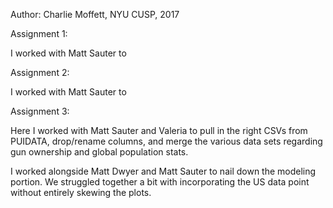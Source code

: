Author: Charlie Moffett, NYU CUSP, 2017

Assignment 1:

I worked with Matt Sauter to 

Assignment 2:

I worked with Matt Sauter to

Assignment 3:

Here I worked with Matt Sauter and Valeria to pull in the right CSVs from PUIDATA, drop/rename columns, and merge the various data sets regarding gun ownership and global population stats.

I worked alongside Matt Dwyer and Matt Sauter to nail down the modeling portion. We struggled together a bit with incorporating the US data point without entirely skewing the plots.
